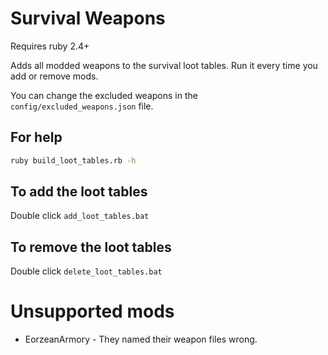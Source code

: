 # Survival Weapons
Requires ruby 2.4+

Adds all modded weapons to the survival loot tables. Run it every time you add or remove mods.

You can change the excluded weapons in the `config/excluded_weapons.json` file.

## For help
```bash
ruby build_loot_tables.rb -h
```

## To add the loot tables
Double click `add_loot_tables.bat`

## To remove the loot tables
Double click `delete_loot_tables.bat`


# Unsupported mods
* EorzeanArmory - They named their weapon files wrong.
